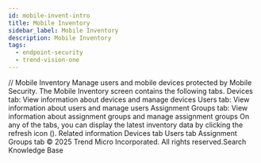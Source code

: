 ```yaml
---
id: mobile-invent-intro
title: Mobile Inventory
sidebar_label: Mobile Inventory
description: Mobile Inventory
tags:
  - endpoint-security
  - trend-vision-one
---
```


/*<![CDATA[*/ $('#title').html($('meta[name=map-description]').attr('content')); /*]]>*/ Mobile Inventory Manage users and mobile devices protected by Mobile Security. The Mobile Inventory screen contains the following tabs. Devices tab: View information about devices and manage devices Users tab: View information about users and manage users Assignment Groups tab: View information about assignment groups and manage assignment groups On any of the tabs, you can display the latest inventory data by clicking the refresh icon (). Related information Devices tab Users tab Assignment Groups tab © 2025 Trend Micro Incorporated. All rights reserved.Search Knowledge Base